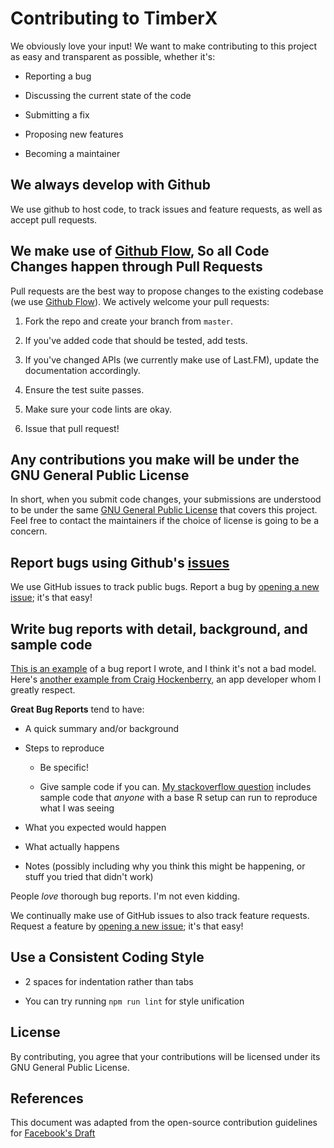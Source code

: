 # Contributing to TimberX

We obviously love your input! We want to make contributing to this project as easy and transparent as possible, whether it's:

- Reporting a bug

- Discussing the current state of the code

- Submitting a fix

- Proposing new features

- Becoming a maintainer

## We always develop with Github

We use github to host code, to track issues and feature requests, as well as accept pull requests.

## We make use of [Github Flow](https://guides.github.com/introduction/flow/index.html), So all Code Changes happen through Pull Requests

Pull requests are the best way to propose changes to the existing codebase (we use [Github Flow](https://guides.github.com/introduction/flow/index.html)). We actively welcome your pull requests:

1. Fork the repo and create your branch from `master`.

2. If you've added code that should be tested, add tests.

3. If you've changed APIs (we currently make use of Last.FM), update the documentation accordingly.

4. Ensure the test suite passes.

5. Make sure your code lints are okay.

6. Issue that pull request!

## Any contributions you make will be under the GNU General Public License

In short, when you submit code changes, your submissions are understood to be under the same [GNU General Public License](https://www.gnu.org/licenses/) that covers this project. Feel free to contact the maintainers if the choice of license is going to be a concern.

## Report bugs using Github's [issues](https://github.com/naman14/TimberX/issues)

We use GitHub issues to track public bugs. Report a bug by [opening a new issue](https://github.com/naman14/TimberX/issues/new?template=Bug_report.md); it's that easy!

## Write bug reports with detail, background, and sample code

[This is an example](https://stackoverflow.com/q/48849725/7354463) of a bug report I wrote, and I think it's not a bad model. Here's [another example from Craig Hockenberry](http://www.openradar.me/11905408), an app developer whom I greatly respect.

**Great Bug Reports** tend to have:

- A quick summary and/or background

- Steps to reproduce

  - Be specific!

  - Give sample code if you can. [My stackoverflow question](https://stackoverflow.com/q/53482699/7354463) includes sample code that *anyone* with a base R setup can run to reproduce what I was seeing

- What you expected would happen

- What actually happens

- Notes (possibly including why you think this might be happening, or stuff you tried that didn't work)

People *love* thorough bug reports. I'm not even kidding.

We continually make use of GitHub issues to also track feature requests. Request a feature by [opening a new issue](https://github.com/naman14/TimberX/issues/new?template=Feature_request.md); it's that easy!

## Use a Consistent Coding Style

* 2 spaces for indentation rather than tabs

* You can try running `npm run lint` for style unification

## License

By contributing, you agree that your contributions will be licensed under its GNU General Public License.

## References

This document was adapted from the open-source contribution guidelines for [Facebook's Draft](https://github.com/facebook/draft-js/blob/a9316a723f9e918afde44dea68b5f9f39b7d9b00/CONTRIBUTING.md)
